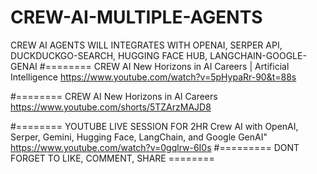 # CREW-AI-MULTIPLE-AGENTS
CREW AI AGENTS WILL INTEGRATES WITH OPENAI, SERPER API,  DUCKDUCKGO-SEARCH, HUGGING FACE HUB, LANGCHAIN-GOOGLE-GENAI
#========
CREW AI New Horizons in AI Careers | Artificial Intelligence
https://www.youtube.com/watch?v=5pHypaRr-90&t=88s

#========
CREW AI New Horizons in AI Careers
https://www.youtube.com/shorts/5TZArzMAJD8

#========
YOUTUBE LIVE SESSION FOR 2HR
Crew AI with OpenAI, Serper, Gemini, Hugging Face, LangChain, and Google GenAI"
https://www.youtube.com/watch?v=0gqlrw-6I0s
#========= DONT FORGET TO LIKE, COMMENT, SHARE ========
